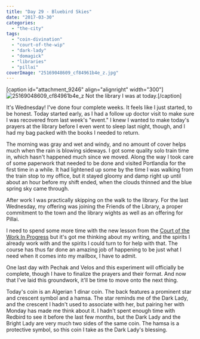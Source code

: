 ```yaml
---
title: "Day 29 - Bluebird Skies"
date: "2017-03-30"
categories: 
  - "the-city"
tags: 
  - "coin-divination"
  - "court-of-the-wip"
  - "dark-lady"
  - "domagick"
  - "libraries"
  - "pillai"
coverImage: "25169048609_cf84961b4e_z.jpg"
---
```


\[caption id="attachment\_9246" align="alignright" width="300"\]![25169048609_cf84961b4e_z](https://jackwren.files.wordpress.com/2017/03/25169048609_cf84961b4e_z.jpg?w=300) Not the library I was at today.\[/caption\]

It's Wednesday! I've done four complete weeks. It feels like I just started, to be honest. Today started early, as I had a follow up doctor visit to make sure I was recovered from last week's "event." I knew I wanted to make today's prayers at the library before I even went to sleep last night, though, and I had my bag packed with the books I needed to return.

The morning was gray and wet and windy, and no amount of cover helps much when the rain is blowing sideways. I got some quality solo train time in, which hasn't happened much since we moved. Along the way I took care of some paperwork that needed to be done and visited Portlandia for the first time in a while. It had lightened up some by the time I was walking from the train stop to my office, but it stayed gloomy and damp right up until about an hour before my shift ended, when the clouds thinned and the blue spring sky came through.

After work I was practically skipping on the walk to the library. For the last Wednesday, my offering was joining the Friends of the Library, a proper commitment to the town and the library wights as well as an offering for Pillai.

I need to spend some more time with the new lesson from the [Court of the Work In Progress](https://www.patreon.com/felixwarren/) but it's got me thinking about my writing, and the spirits I already work with and the spirits I could turn to for help with that. The course has thus far done an amazing job of happening to be just what I need when it comes into my mailbox, I have to admit.

One last day with Pechak and Velos and this experiment will officially be complete, though I have to finalize the prayers and their format. And now that I've laid this groundwork, it'll be time to move onto the next thing.

Today's coin is an Algerian 1 dinar coin. The back features a prominent star and crescent symbol and a hamsa. The star reminds me of the Dark Lady, and the crescent I hadn't used to associate with her, but pairing her with Monday has made me think about it. I hadn't spent enough time with Redbird to see it before the last few months, but the Dark Lady and the Bright Lady are very much two sides of the same coin. The hamsa is a protective symbol, so this coin I take as the Dark Lady's blessing.
